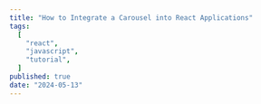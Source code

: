 ```yaml
---
title: "How to Integrate a Carousel into React Applications"
tags:
  [
    "react",
    "javascript",
    "tutorial",
  ]
published: true
date: "2024-05-13"
---
```


